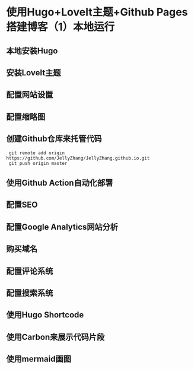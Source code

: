 # 使用Hugo+LoveIt主题+Github Pages搭建博客（1）本地运行


## 本地安装Hugo



## 安装LoveIt主题



## 配置网站设置



## 配置缩略图



## 创建Github仓库来托管代码

```
 git remote add origin https://github.com/JellyZhang/JellyZhang.github.io.git
 git push origin master
```



## 使用Github Action自动化部署



## 配置SEO



## 配置Google Analytics网站分析



## 购买域名



## 配置评论系统



## 配置搜索系统



## 使用Hugo Shortcode



## 使用Carbon来展示代码片段



## 使用mermaid画图


